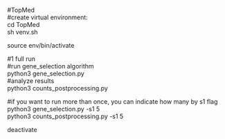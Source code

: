 #TopMed \
#create virtual environment:\
cd TopMed \
sh venv.sh 

source env/bin/activate

#1 full run \
#run gene_selection algorithm \
python3 gene_selection.py \
#analyze results \
python3 counts_postprocessing.py 

#if you want to run more than once, you can indicate how many by s1 flag \
python3 gene_selection.py -s1 5 \
python3 counts_postprocessing.py -s1 5

deactivate  
